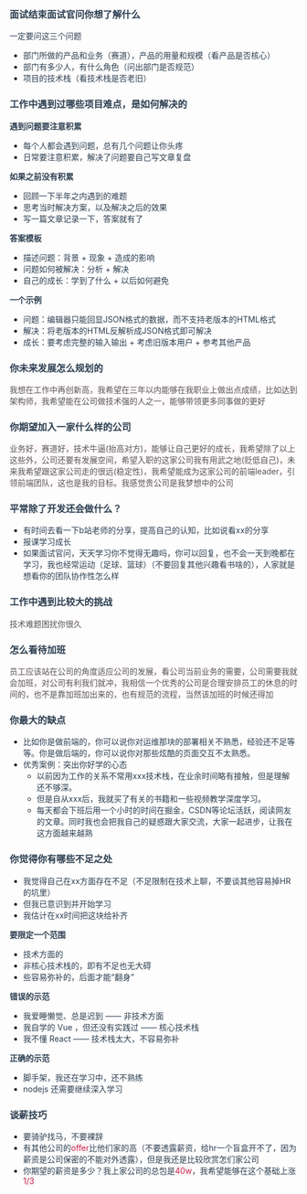 ### <font style="color:rgb(44, 62, 80);">面试结束面试官问你想了解什么</font>
<font style="color:rgb(44, 62, 80);">一定要问这三个问题</font>

+ <font style="color:rgb(44, 62, 80);">部门所做的产品和业务（赛道），产品的用量和规模（看产品是否核心）</font>
+ <font style="color:rgb(44, 62, 80);">部门有多少人，有什么角色（问出部门是否规范）</font>
+ <font style="color:rgb(44, 62, 80);">项目的技术栈（看技术栈是否老旧）</font>

### [](https://www.123fe.net/docs/base/high-frequency.html#%E5%B7%A5%E4%BD%9C%E4%B8%AD%E9%81%87%E5%88%B0%E8%BF%87%E5%93%AA%E4%BA%9B%E9%A1%B9%E7%9B%AE%E9%9A%BE%E7%82%B9-%E6%98%AF%E5%A6%82%E4%BD%95%E8%A7%A3%E5%86%B3%E7%9A%84-2)<font style="color:rgb(44, 62, 80);">工作中遇到过哪些项目难点，是如何解决的</font>
**<font style="color:rgb(44, 62, 80);">遇到问题要注意积累</font>**

+ <font style="color:rgb(44, 62, 80);">每个人都会遇到问题，总有几个问题让你头疼</font>
+ <font style="color:rgb(44, 62, 80);">日常要注意积累，解决了问题要自己写文章复盘</font>

**<font style="color:rgb(44, 62, 80);">如果之前没有积累</font>**

+ <font style="color:rgb(44, 62, 80);">回顾一下半年之内遇到的难题</font>
+ <font style="color:rgb(44, 62, 80);">思考当时解决方案，以及解决之后的效果</font>
+ <font style="color:rgb(44, 62, 80);">写一篇文章记录一下，答案就有了</font>

**<font style="color:rgb(44, 62, 80);">答案模板</font>**

+ <font style="color:rgb(44, 62, 80);">描述问题：背景 + 现象 + 造成的影响</font>
+ <font style="color:rgb(44, 62, 80);">问题如何被解决：分析 + 解决</font>
+ <font style="color:rgb(44, 62, 80);">自己的成长：学到了什么 + 以后如何避免</font>

**<font style="color:rgb(44, 62, 80);">一个示例</font>**

+ <font style="color:rgb(44, 62, 80);">问题：编辑器只能回显JSON格式的数据，而不支持老版本的HTML格式</font>
+ <font style="color:rgb(44, 62, 80);">解决：将老版本的HTML反解析成JSON格式即可解决</font>
+ <font style="color:rgb(44, 62, 80);">成长：要考虑完整的输入输出 + 考虑旧版本用户 + 参考其他产品</font>

### [](https://www.123fe.net/docs/base/high-frequency.html#%E4%BD%A0%E6%9C%AA%E6%9D%A5%E5%8F%91%E5%B1%95%E6%80%8E%E4%B9%88%E8%A7%84%E5%88%92%E7%9A%84)<font style="color:rgb(44, 62, 80);">你未来发展怎么规划的</font>
<font style="color:rgb(85, 85, 85);background-color:rgb(255, 249, 249);">我想在工作中再创新高，我希望在三年以内能够在我职业上做出点成绩，比如达到架构师，我希望能在公司做技术强的人之一，能够带领更多同事做的更好</font>

### [](https://www.123fe.net/docs/base/high-frequency.html#%E4%BD%A0%E6%9C%9F%E6%9C%9B%E5%8A%A0%E5%85%A5%E4%B8%80%E5%AE%B6%E4%BB%80%E4%B9%88%E6%A0%B7%E7%9A%84%E5%85%AC%E5%8F%B8)<font style="color:rgb(44, 62, 80);">你期望加入一家什么样的公司</font>
<font style="color:rgb(85, 85, 85);background-color:rgb(255, 249, 249);">业务好，赛道好，技术牛逼(抬高对方)，能够让自己更好的成长，我希望除了以上这些外，公司还要有发展空间，希望入职的这家公司我有用武之地(贬低自己)，未来我希望跟这家公司走的很远(稳定性)，我希望能成为这家公司的前端leader，引领前端团队，这也是我的目标。我感觉贵公司是我梦想中的公司</font>

### [](https://www.123fe.net/docs/base/high-frequency.html#%E5%B9%B3%E5%B8%B8%E9%99%A4%E4%BA%86%E5%BC%80%E5%8F%91%E8%BF%98%E4%BC%9A%E5%81%9A%E4%BB%80%E4%B9%88)<font style="color:rgb(44, 62, 80);">平常除了开发还会做什么？</font>
+ <font style="color:rgb(44, 62, 80);">有时间去看一下b站老师的分享，提高自己的认知，比如说看xx的分享</font>
+ <font style="color:rgb(44, 62, 80);">报课学习成长</font>
+ <font style="color:rgb(44, 62, 80);">如果面试官问，天天学习你不觉得无趣吗，你可以回复，也不会一天到晚都在学习，我也经常运动（足球、篮球）（不要回复其他兴趣看书啥的），人家就是想看你的团队协作性怎么样</font>

### [](https://www.123fe.net/docs/base/high-frequency.html#%E5%B7%A5%E4%BD%9C%E4%B8%AD%E9%81%87%E5%88%B0%E6%AF%94%E8%BE%83%E5%A4%A7%E7%9A%84%E6%8C%91%E6%88%98)<font style="color:rgb(44, 62, 80);">工作中遇到比较大的挑战</font>
<font style="color:rgb(85, 85, 85);background-color:rgb(255, 249, 249);">技术难题困扰你很久</font>

### [](https://www.123fe.net/docs/base/high-frequency.html#%E6%80%8E%E4%B9%88%E7%9C%8B%E5%BE%85%E5%8A%A0%E7%8F%AD)<font style="color:rgb(44, 62, 80);">怎么看待加班</font>
<font style="color:rgb(85, 85, 85);background-color:rgb(255, 249, 249);">员工应该站在公司的角度适应公司的发展，看公司当前业务的需要，公司需要我就会加班，对公司有利我们就冲，我相信一个优秀的公司是合理安排员工的休息的时间的，也不是靠加班加出来的，也有规范的流程，当然该加班的时候还得加</font>

### [](https://www.123fe.net/docs/base/high-frequency.html#%E4%BD%A0%E6%9C%80%E5%A4%A7%E7%9A%84%E7%BC%BA%E7%82%B9)<font style="color:rgb(44, 62, 80);">你最大的缺点</font>
+ <font style="color:rgb(44, 62, 80);">比如你是做前端的，你可以说你对运维那块的部署相关不熟悉，经验还不足等等。你是做后端的，你可以说你对那些炫酷的页面交互不太熟悉。</font>
+ <font style="color:rgb(44, 62, 80);">优秀案例：突出你好学的心态</font>
    - <font style="color:rgb(44, 62, 80);">以前因为工作的关系不常用xxx技术栈，在业余时间略有接触，但是理解还不够深。</font>
    - <font style="color:rgb(44, 62, 80);">但是自从xxx后，我就买了有关的书籍和一些视频教学深度学习。</font>
    - <font style="color:rgb(44, 62, 80);">每天都会下班后用一个小时的时间在掘金，CSDN等论坛活跃，阅读网友的文章。同时我也会把我自己的疑惑跟大家交流，大家一起进步，让我在这方面越来越熟</font>

### [](https://www.123fe.net/docs/base/high-frequency.html#%E4%BD%A0%E8%A7%89%E5%BE%97%E4%BD%A0%E6%9C%89%E5%93%AA%E4%BA%9B%E4%B8%8D%E8%B6%B3%E4%B9%8B%E5%A4%84)<font style="color:rgb(44, 62, 80);">你觉得你有哪些不足之处</font>
+ <font style="color:rgb(44, 62, 80);">我觉得自己在xx方面存在不足（不足限制在技术上聊，不要谈其他容易掉HR的坑里）</font>
+ <font style="color:rgb(44, 62, 80);">但我已意识到并开始学习</font>
+ <font style="color:rgb(44, 62, 80);">我估计在xx时间把这块给补齐</font>

**<font style="color:rgb(44, 62, 80);">要限定一个范围</font>**

+ <font style="color:rgb(44, 62, 80);">技术方面的</font>
+ <font style="color:rgb(44, 62, 80);">非核心技术栈的，即有不足也无大碍</font>
+ <font style="color:rgb(44, 62, 80);">些容易弥补的，后面才能“翻身”</font>

**<font style="color:rgb(44, 62, 80);">错误的示范</font>**

+ <font style="color:rgb(44, 62, 80);">我爱睡懒觉、总是迟到 —— 非技术方面</font>
+ <font style="color:rgb(44, 62, 80);">我自学的 Vue ，但还没有实践过 —— 核心技术栈</font>
+ <font style="color:rgb(44, 62, 80);">我不懂 React —— 技术栈太大，不容易弥补</font>

**<font style="color:rgb(44, 62, 80);">正确的示范</font>**

+ <font style="color:rgb(44, 62, 80);">脚手架，我还在学习中，还不熟练</font>
+ <font style="color:rgb(44, 62, 80);">nodejs 还需要继续深入学习</font>

### [](https://www.123fe.net/docs/base/high-frequency.html#%E8%B0%88%E8%96%AA%E6%8A%80%E5%B7%A7)<font style="color:rgb(44, 62, 80);">谈薪技巧</font>
+ <font style="color:rgb(44, 62, 80);">要骑驴找马，不要裸辞</font>
+ <font style="color:rgb(44, 62, 80);">有其他公司的</font><font style="color:rgb(199, 37, 78);background-color:rgb(249, 242, 244);">offer</font><font style="color:rgb(44, 62, 80);">比他们家的高（不要透露薪资，给hr一个盲盒开不了，因为薪资是公司保密的不能对外透露），但是我还是比较欣赏怎们家公司</font>
+ <font style="color:rgb(44, 62, 80);">你期望的薪资是多少？我上家公司的总包是</font><font style="color:rgb(199, 37, 78);background-color:rgb(249, 242, 244);">40w</font><font style="color:rgb(44, 62, 80);">，我希望能够在这个基础上涨</font><font style="color:rgb(199, 37, 78);background-color:rgb(249, 242, 244);">1/3</font>


